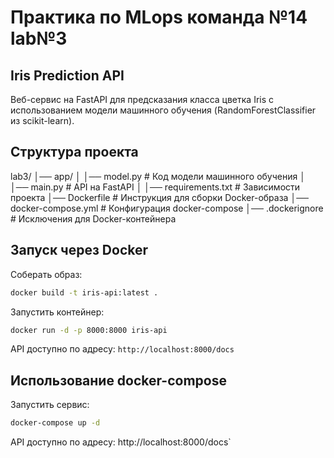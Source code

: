 # Практика по MLops команда №14 lab№3

## Iris Prediction API

Веб-сервис на FastAPI для предсказания класса цветка Iris с использованием модели машинного обучения (RandomForestClassifier из scikit-learn).

## Структура проекта

lab3/
│── app/
│   │── model.py         # Код модели машинного обучения
│   │── main.py          # API на FastAPI
│   │── requirements.txt # Зависимости проекта
│── Dockerfile           # Инструкция для сборки Docker-образа
│── docker-compose.yml   # Конфигурация docker-compose
│── .dockerignore        # Исключения для Docker-контейнера

## Запуск через Docker
Соберать образ:
```bash
docker build -t iris-api:latest .
```
Запустить контейнер:
```bash
docker run -d -p 8000:8000 iris-api
```
API доступно по адресу: `http://localhost:8000/docs`


## Использование docker-compose
Запустить сервис:
```bash
docker-compose up -d
```
API доступно по адресу: http://localhost:8000/docs`



